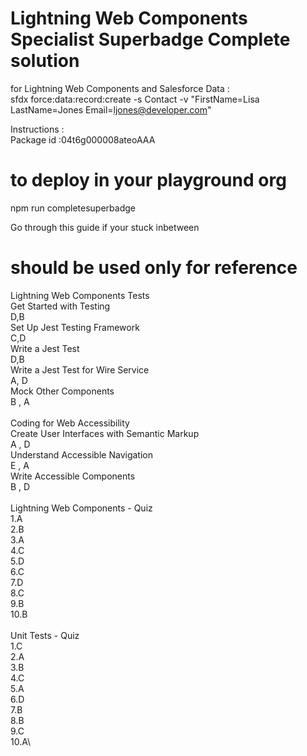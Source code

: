 # Lightning Web Components Specialist Superbadge Complete solution 

for Lightning Web Components and Salesforce Data : \
sfdx force:data:record:create -s Contact -v "FirstName=Lisa LastName=Jones Email=ljones@developer.com"

Instructions : \
Package id :04t6g000008ateoAAA

# to deploy in your playground org
npm run completesuperbadge

Go through this guide if your stuck inbetween
# should be used only for reference

Lightning Web Components Tests\
Get Started with Testing\
D,B\
Set Up Jest Testing Framework\
C,D\
Write a Jest Test\
D,B\
Write a Jest Test for Wire Service\
A, D\
Mock Other Components\
B , A\
\
Coding for Web Accessibility \
Create User Interfaces with Semantic Markup\
A , D\
Understand Accessible Navigation\
E , A\
Write Accessible Components\
B , D\
\
Lightning Web Components - Quiz\
1.A\
2.B\
3.A\
4.C\
5.D\
6.C\
7.D\
8.C\
9.B\
10.B\
\
Unit Tests - Quiz\
1.C\
2.A\
3.B\
4.C\
5.A\
6.D\
7.B\
8.B\
9.C\
10.A\